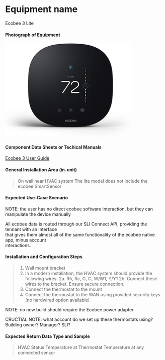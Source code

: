 # Equipment name
 
 Ecobee 3 Lite

 #### Photograph of Equipment

 <img src="ecobee1.jpg" alt="ecobee front" width="400">

 #### Component Data Sheets or Techical Manuals
 
 <a href="ecobee3_UserGuide.pdf">Ecobee 3 User Guide</a>

 #### General Installation Area (in-unit)

 > On wall near HVAC system
 > The lite model does not include the ecobee SmartSensor

 #### Expected Use-Case Scenario

 NOTE: the user has no direct ecobee software interaction, but they can manipulate the device manually

 All ecobee data is routed through our SLI Connect API, providing the tennant with an interface  
 that gives them almost all of the same functionality of the ecobee native app, minus account  
 interactions.

 #### Installation and Configuration Steps
 > 1. Wall mount bracket
 > 2. In a modern installation, the HVAC system should provide the following wires:
 > 2a. Rh, Rc, G, C, W/W1, Y/Y1
 > 2b. Connect these wires to the bracket.  Ensure secure connection.
 > 3. Connect the thermostat to the mount
 > 4. Connect the thermostat to the WAN using provided security keys (no hardwired option available)

 NOTE: no new build should require the Ecobee power adapter

 CRUCTIAL NOTE: what account do we set up these thermostats using? Building owner? Manager? SLI?
 


 #### Expected Return Data Type and Sample

 > HVAC Status
 > Temperature at Thermostat
 > Temperature at any connected sensor
 